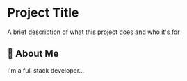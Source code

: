 
# Project Title

A brief description of what this project does and who it's for


## 🚀 About Me
I'm a full stack developer...
